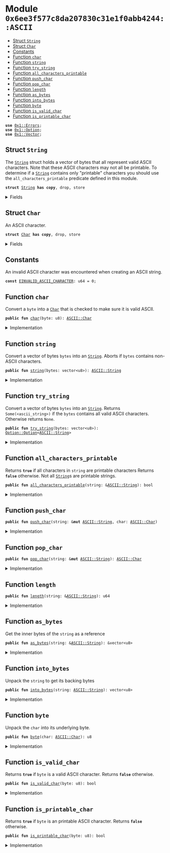 
<a name="0x6ee3f577c8da207830c31e1f0abb4244_ASCII"></a>

# Module `0x6ee3f577c8da207830c31e1f0abb4244::ASCII`



-  [Struct `String`](#0x6ee3f577c8da207830c31e1f0abb4244_ASCII_String)
-  [Struct `Char`](#0x6ee3f577c8da207830c31e1f0abb4244_ASCII_Char)
-  [Constants](#@Constants_0)
-  [Function `char`](#0x6ee3f577c8da207830c31e1f0abb4244_ASCII_char)
-  [Function `string`](#0x6ee3f577c8da207830c31e1f0abb4244_ASCII_string)
-  [Function `try_string`](#0x6ee3f577c8da207830c31e1f0abb4244_ASCII_try_string)
-  [Function `all_characters_printable`](#0x6ee3f577c8da207830c31e1f0abb4244_ASCII_all_characters_printable)
-  [Function `push_char`](#0x6ee3f577c8da207830c31e1f0abb4244_ASCII_push_char)
-  [Function `pop_char`](#0x6ee3f577c8da207830c31e1f0abb4244_ASCII_pop_char)
-  [Function `length`](#0x6ee3f577c8da207830c31e1f0abb4244_ASCII_length)
-  [Function `as_bytes`](#0x6ee3f577c8da207830c31e1f0abb4244_ASCII_as_bytes)
-  [Function `into_bytes`](#0x6ee3f577c8da207830c31e1f0abb4244_ASCII_into_bytes)
-  [Function `byte`](#0x6ee3f577c8da207830c31e1f0abb4244_ASCII_byte)
-  [Function `is_valid_char`](#0x6ee3f577c8da207830c31e1f0abb4244_ASCII_is_valid_char)
-  [Function `is_printable_char`](#0x6ee3f577c8da207830c31e1f0abb4244_ASCII_is_printable_char)


<pre><code><b>use</b> <a href="../../../build/StarcoinFramework/docs/Errors.md#0x1_Errors">0x1::Errors</a>;
<b>use</b> <a href="../../../build/StarcoinFramework/docs/Option.md#0x1_Option">0x1::Option</a>;
<b>use</b> <a href="../../../build/StarcoinFramework/docs/Vector.md#0x1_Vector">0x1::Vector</a>;
</code></pre>



<a name="0x6ee3f577c8da207830c31e1f0abb4244_ASCII_String"></a>

## Struct `String`

The <code><a href="ASCII.md#0x6ee3f577c8da207830c31e1f0abb4244_ASCII_String">String</a></code> struct holds a vector of bytes that all represent
valid ASCII characters. Note that these ASCII characters may not all
be printable. To determine if a <code><a href="ASCII.md#0x6ee3f577c8da207830c31e1f0abb4244_ASCII_String">String</a></code> contains only "printable"
characters you should use the <code>all_characters_printable</code> predicate
defined in this module.


<pre><code><b>struct</b> <a href="ASCII.md#0x6ee3f577c8da207830c31e1f0abb4244_ASCII_String">String</a> <b>has</b> <b>copy</b>, drop, store
</code></pre>



<details>
<summary>Fields</summary>


<dl>
<dt>
<code>bytes: vector&lt;u8&gt;</code>
</dt>
<dd>

</dd>
</dl>


</details>

<a name="0x6ee3f577c8da207830c31e1f0abb4244_ASCII_Char"></a>

## Struct `Char`

An ASCII character.


<pre><code><b>struct</b> <a href="ASCII.md#0x6ee3f577c8da207830c31e1f0abb4244_ASCII_Char">Char</a> <b>has</b> <b>copy</b>, drop, store
</code></pre>



<details>
<summary>Fields</summary>


<dl>
<dt>
<code>byte: u8</code>
</dt>
<dd>

</dd>
</dl>


</details>

<a name="@Constants_0"></a>

## Constants


<a name="0x6ee3f577c8da207830c31e1f0abb4244_ASCII_EINVALID_ASCII_CHARACTER"></a>

An invalid ASCII character was encountered when creating an ASCII string.


<pre><code><b>const</b> <a href="ASCII.md#0x6ee3f577c8da207830c31e1f0abb4244_ASCII_EINVALID_ASCII_CHARACTER">EINVALID_ASCII_CHARACTER</a>: u64 = 0;
</code></pre>



<a name="0x6ee3f577c8da207830c31e1f0abb4244_ASCII_char"></a>

## Function `char`

Convert a <code>byte</code> into a <code><a href="ASCII.md#0x6ee3f577c8da207830c31e1f0abb4244_ASCII_Char">Char</a></code> that is checked to make sure it is valid ASCII.


<pre><code><b>public</b> <b>fun</b> <a href="ASCII.md#0x6ee3f577c8da207830c31e1f0abb4244_ASCII_char">char</a>(byte: u8): <a href="ASCII.md#0x6ee3f577c8da207830c31e1f0abb4244_ASCII_Char">ASCII::Char</a>
</code></pre>



<details>
<summary>Implementation</summary>


<pre><code><b>public</b> <b>fun</b> <a href="ASCII.md#0x6ee3f577c8da207830c31e1f0abb4244_ASCII_char">char</a>(byte: u8): <a href="ASCII.md#0x6ee3f577c8da207830c31e1f0abb4244_ASCII_Char">Char</a> {
    <b>assert</b>!(<a href="ASCII.md#0x6ee3f577c8da207830c31e1f0abb4244_ASCII_is_valid_char">is_valid_char</a>(byte), <a href="../../../build/StarcoinFramework/docs/Errors.md#0x1_Errors_invalid_argument">Errors::invalid_argument</a>(<a href="ASCII.md#0x6ee3f577c8da207830c31e1f0abb4244_ASCII_EINVALID_ASCII_CHARACTER">EINVALID_ASCII_CHARACTER</a>));
    <a href="ASCII.md#0x6ee3f577c8da207830c31e1f0abb4244_ASCII_Char">Char</a>{ byte }
}
</code></pre>



</details>

<a name="0x6ee3f577c8da207830c31e1f0abb4244_ASCII_string"></a>

## Function `string`

Convert a vector of bytes <code>bytes</code> into an <code><a href="ASCII.md#0x6ee3f577c8da207830c31e1f0abb4244_ASCII_String">String</a></code>. Aborts if
<code>bytes</code> contains non-ASCII characters.


<pre><code><b>public</b> <b>fun</b> <a href="ASCII.md#0x6ee3f577c8da207830c31e1f0abb4244_ASCII_string">string</a>(bytes: vector&lt;u8&gt;): <a href="ASCII.md#0x6ee3f577c8da207830c31e1f0abb4244_ASCII_String">ASCII::String</a>
</code></pre>



<details>
<summary>Implementation</summary>


<pre><code><b>public</b> <b>fun</b> <a href="ASCII.md#0x6ee3f577c8da207830c31e1f0abb4244_ASCII_string">string</a>(bytes: vector&lt;u8&gt;): <a href="ASCII.md#0x6ee3f577c8da207830c31e1f0abb4244_ASCII_String">String</a> {
    <b>let</b> x = <a href="ASCII.md#0x6ee3f577c8da207830c31e1f0abb4244_ASCII_try_string">try_string</a>(bytes);
    <b>assert</b>!(
        <a href="../../../build/StarcoinFramework/docs/Option.md#0x1_Option_is_some">Option::is_some</a>(&x),
        <a href="../../../build/StarcoinFramework/docs/Errors.md#0x1_Errors_invalid_argument">Errors::invalid_argument</a>(<a href="ASCII.md#0x6ee3f577c8da207830c31e1f0abb4244_ASCII_EINVALID_ASCII_CHARACTER">EINVALID_ASCII_CHARACTER</a>)
    );
    <a href="../../../build/StarcoinFramework/docs/Option.md#0x1_Option_destroy_some">Option::destroy_some</a>(x)
}
</code></pre>



</details>

<a name="0x6ee3f577c8da207830c31e1f0abb4244_ASCII_try_string"></a>

## Function `try_string`

Convert a vector of bytes <code>bytes</code> into an <code><a href="ASCII.md#0x6ee3f577c8da207830c31e1f0abb4244_ASCII_String">String</a></code>. Returns
<code>Some(&lt;ascii_string&gt;)</code> if the <code>bytes</code> contains all valid ASCII
characters. Otherwise returns <code>None</code>.


<pre><code><b>public</b> <b>fun</b> <a href="ASCII.md#0x6ee3f577c8da207830c31e1f0abb4244_ASCII_try_string">try_string</a>(bytes: vector&lt;u8&gt;): <a href="../../../build/StarcoinFramework/docs/Option.md#0x1_Option_Option">Option::Option</a>&lt;<a href="ASCII.md#0x6ee3f577c8da207830c31e1f0abb4244_ASCII_String">ASCII::String</a>&gt;
</code></pre>



<details>
<summary>Implementation</summary>


<pre><code><b>public</b> <b>fun</b> <a href="ASCII.md#0x6ee3f577c8da207830c31e1f0abb4244_ASCII_try_string">try_string</a>(bytes: vector&lt;u8&gt;): <a href="../../../build/StarcoinFramework/docs/Option.md#0x1_Option">Option</a>&lt;<a href="ASCII.md#0x6ee3f577c8da207830c31e1f0abb4244_ASCII_String">String</a>&gt; {
    <b>let</b> len = <a href="../../../build/StarcoinFramework/docs/Vector.md#0x1_Vector_length">Vector::length</a>(&bytes);
    <b>let</b> i = 0;
    <b>while</b> (  i &lt; len ) {
        <b>let</b> possible_byte = *<a href="../../../build/StarcoinFramework/docs/Vector.md#0x1_Vector_borrow">Vector::borrow</a>(&bytes, i);
        <b>if</b> (!<a href="ASCII.md#0x6ee3f577c8da207830c31e1f0abb4244_ASCII_is_valid_char">is_valid_char</a>(possible_byte)) <b>return</b> <a href="../../../build/StarcoinFramework/docs/Option.md#0x1_Option_none">Option::none</a>();
        i = i + 1;
    };
    <a href="../../../build/StarcoinFramework/docs/Option.md#0x1_Option_some">Option::some</a>(<a href="ASCII.md#0x6ee3f577c8da207830c31e1f0abb4244_ASCII_String">String</a>{ bytes })
}
</code></pre>



</details>

<a name="0x6ee3f577c8da207830c31e1f0abb4244_ASCII_all_characters_printable"></a>

## Function `all_characters_printable`

Returns <code><b>true</b></code> if all characters in <code>string</code> are printable characters
Returns <code><b>false</b></code> otherwise. Not all <code><a href="ASCII.md#0x6ee3f577c8da207830c31e1f0abb4244_ASCII_String">String</a></code>s are printable strings.


<pre><code><b>public</b> <b>fun</b> <a href="ASCII.md#0x6ee3f577c8da207830c31e1f0abb4244_ASCII_all_characters_printable">all_characters_printable</a>(string: &<a href="ASCII.md#0x6ee3f577c8da207830c31e1f0abb4244_ASCII_String">ASCII::String</a>): bool
</code></pre>



<details>
<summary>Implementation</summary>


<pre><code><b>public</b> <b>fun</b> <a href="ASCII.md#0x6ee3f577c8da207830c31e1f0abb4244_ASCII_all_characters_printable">all_characters_printable</a>(string: &<a href="ASCII.md#0x6ee3f577c8da207830c31e1f0abb4244_ASCII_String">String</a>): bool {
    <b>let</b> len = <a href="../../../build/StarcoinFramework/docs/Vector.md#0x1_Vector_length">Vector::length</a>(&string.bytes);
    <b>let</b> i = 0;
    <b>while</b> ( i &lt; len ) {
        <b>let</b> byte = *<a href="../../../build/StarcoinFramework/docs/Vector.md#0x1_Vector_borrow">Vector::borrow</a>(&string.bytes, i);
        <b>if</b> (!<a href="ASCII.md#0x6ee3f577c8da207830c31e1f0abb4244_ASCII_is_printable_char">is_printable_char</a>(byte)) <b>return</b> <b>false</b>;
        i = i + 1;
    };
    <b>true</b>
}
</code></pre>



</details>

<a name="0x6ee3f577c8da207830c31e1f0abb4244_ASCII_push_char"></a>

## Function `push_char`



<pre><code><b>public</b> <b>fun</b> <a href="ASCII.md#0x6ee3f577c8da207830c31e1f0abb4244_ASCII_push_char">push_char</a>(string: &<b>mut</b> <a href="ASCII.md#0x6ee3f577c8da207830c31e1f0abb4244_ASCII_String">ASCII::String</a>, char: <a href="ASCII.md#0x6ee3f577c8da207830c31e1f0abb4244_ASCII_Char">ASCII::Char</a>)
</code></pre>



<details>
<summary>Implementation</summary>


<pre><code><b>public</b> <b>fun</b> <a href="ASCII.md#0x6ee3f577c8da207830c31e1f0abb4244_ASCII_push_char">push_char</a>(string: &<b>mut</b> <a href="ASCII.md#0x6ee3f577c8da207830c31e1f0abb4244_ASCII_String">String</a>, char: <a href="ASCII.md#0x6ee3f577c8da207830c31e1f0abb4244_ASCII_Char">Char</a>) {
    <a href="../../../build/StarcoinFramework/docs/Vector.md#0x1_Vector_push_back">Vector::push_back</a>(&<b>mut</b> string.bytes, char.byte);
}
</code></pre>



</details>

<a name="0x6ee3f577c8da207830c31e1f0abb4244_ASCII_pop_char"></a>

## Function `pop_char`



<pre><code><b>public</b> <b>fun</b> <a href="ASCII.md#0x6ee3f577c8da207830c31e1f0abb4244_ASCII_pop_char">pop_char</a>(string: &<b>mut</b> <a href="ASCII.md#0x6ee3f577c8da207830c31e1f0abb4244_ASCII_String">ASCII::String</a>): <a href="ASCII.md#0x6ee3f577c8da207830c31e1f0abb4244_ASCII_Char">ASCII::Char</a>
</code></pre>



<details>
<summary>Implementation</summary>


<pre><code><b>public</b> <b>fun</b> <a href="ASCII.md#0x6ee3f577c8da207830c31e1f0abb4244_ASCII_pop_char">pop_char</a>(string: &<b>mut</b> <a href="ASCII.md#0x6ee3f577c8da207830c31e1f0abb4244_ASCII_String">String</a>): <a href="ASCII.md#0x6ee3f577c8da207830c31e1f0abb4244_ASCII_Char">Char</a> {
    <a href="ASCII.md#0x6ee3f577c8da207830c31e1f0abb4244_ASCII_Char">Char</a>{ byte: <a href="../../../build/StarcoinFramework/docs/Vector.md#0x1_Vector_pop_back">Vector::pop_back</a>(&<b>mut</b> string.bytes) }
}
</code></pre>



</details>

<a name="0x6ee3f577c8da207830c31e1f0abb4244_ASCII_length"></a>

## Function `length`



<pre><code><b>public</b> <b>fun</b> <a href="ASCII.md#0x6ee3f577c8da207830c31e1f0abb4244_ASCII_length">length</a>(string: &<a href="ASCII.md#0x6ee3f577c8da207830c31e1f0abb4244_ASCII_String">ASCII::String</a>): u64
</code></pre>



<details>
<summary>Implementation</summary>


<pre><code><b>public</b> <b>fun</b> <a href="ASCII.md#0x6ee3f577c8da207830c31e1f0abb4244_ASCII_length">length</a>(string: &<a href="ASCII.md#0x6ee3f577c8da207830c31e1f0abb4244_ASCII_String">String</a>): u64 {
    <a href="../../../build/StarcoinFramework/docs/Vector.md#0x1_Vector_length">Vector::length</a>(<a href="ASCII.md#0x6ee3f577c8da207830c31e1f0abb4244_ASCII_as_bytes">as_bytes</a>(string))
}
</code></pre>



</details>

<a name="0x6ee3f577c8da207830c31e1f0abb4244_ASCII_as_bytes"></a>

## Function `as_bytes`

Get the inner bytes of the <code>string</code> as a reference


<pre><code><b>public</b> <b>fun</b> <a href="ASCII.md#0x6ee3f577c8da207830c31e1f0abb4244_ASCII_as_bytes">as_bytes</a>(string: &<a href="ASCII.md#0x6ee3f577c8da207830c31e1f0abb4244_ASCII_String">ASCII::String</a>): &vector&lt;u8&gt;
</code></pre>



<details>
<summary>Implementation</summary>


<pre><code><b>public</b> <b>fun</b> <a href="ASCII.md#0x6ee3f577c8da207830c31e1f0abb4244_ASCII_as_bytes">as_bytes</a>(string: &<a href="ASCII.md#0x6ee3f577c8da207830c31e1f0abb4244_ASCII_String">String</a>): &vector&lt;u8&gt; {
    &string.bytes
}
</code></pre>



</details>

<a name="0x6ee3f577c8da207830c31e1f0abb4244_ASCII_into_bytes"></a>

## Function `into_bytes`

Unpack the <code>string</code> to get its backing bytes


<pre><code><b>public</b> <b>fun</b> <a href="ASCII.md#0x6ee3f577c8da207830c31e1f0abb4244_ASCII_into_bytes">into_bytes</a>(string: <a href="ASCII.md#0x6ee3f577c8da207830c31e1f0abb4244_ASCII_String">ASCII::String</a>): vector&lt;u8&gt;
</code></pre>



<details>
<summary>Implementation</summary>


<pre><code><b>public</b> <b>fun</b> <a href="ASCII.md#0x6ee3f577c8da207830c31e1f0abb4244_ASCII_into_bytes">into_bytes</a>(string: <a href="ASCII.md#0x6ee3f577c8da207830c31e1f0abb4244_ASCII_String">String</a>): vector&lt;u8&gt; {
    <b>let</b> <a href="ASCII.md#0x6ee3f577c8da207830c31e1f0abb4244_ASCII_String">String</a>{ bytes } = string;
    bytes
}
</code></pre>



</details>

<a name="0x6ee3f577c8da207830c31e1f0abb4244_ASCII_byte"></a>

## Function `byte`

Unpack the <code>char</code> into its underlying byte.


<pre><code><b>public</b> <b>fun</b> <a href="ASCII.md#0x6ee3f577c8da207830c31e1f0abb4244_ASCII_byte">byte</a>(char: <a href="ASCII.md#0x6ee3f577c8da207830c31e1f0abb4244_ASCII_Char">ASCII::Char</a>): u8
</code></pre>



<details>
<summary>Implementation</summary>


<pre><code><b>public</b> <b>fun</b> <a href="ASCII.md#0x6ee3f577c8da207830c31e1f0abb4244_ASCII_byte">byte</a>(char: <a href="ASCII.md#0x6ee3f577c8da207830c31e1f0abb4244_ASCII_Char">Char</a>): u8 {
    <b>let</b> <a href="ASCII.md#0x6ee3f577c8da207830c31e1f0abb4244_ASCII_Char">Char</a>{ byte } = char;
    byte
}
</code></pre>



</details>

<a name="0x6ee3f577c8da207830c31e1f0abb4244_ASCII_is_valid_char"></a>

## Function `is_valid_char`

Returns <code><b>true</b></code> if <code>byte</code> is a valid ASCII character. Returns <code><b>false</b></code> otherwise.


<pre><code><b>public</b> <b>fun</b> <a href="ASCII.md#0x6ee3f577c8da207830c31e1f0abb4244_ASCII_is_valid_char">is_valid_char</a>(byte: u8): bool
</code></pre>



<details>
<summary>Implementation</summary>


<pre><code><b>public</b> <b>fun</b> <a href="ASCII.md#0x6ee3f577c8da207830c31e1f0abb4244_ASCII_is_valid_char">is_valid_char</a>(byte: u8): bool {
    <a href="ASCII.md#0x6ee3f577c8da207830c31e1f0abb4244_ASCII_byte">byte</a> &lt;= 0x7F
}
</code></pre>



</details>

<a name="0x6ee3f577c8da207830c31e1f0abb4244_ASCII_is_printable_char"></a>

## Function `is_printable_char`

Returns <code><b>true</b></code> if <code>byte</code> is an printable ASCII character. Returns <code><b>false</b></code> otherwise.


<pre><code><b>public</b> <b>fun</b> <a href="ASCII.md#0x6ee3f577c8da207830c31e1f0abb4244_ASCII_is_printable_char">is_printable_char</a>(byte: u8): bool
</code></pre>



<details>
<summary>Implementation</summary>


<pre><code><b>public</b> <b>fun</b> <a href="ASCII.md#0x6ee3f577c8da207830c31e1f0abb4244_ASCII_is_printable_char">is_printable_char</a>(byte: u8): bool {
    byte &gt;= 0x20 && // Disallow metacharacters
    <a href="ASCII.md#0x6ee3f577c8da207830c31e1f0abb4244_ASCII_byte">byte</a> &lt;= 0x7E // Don't allow DEL metacharacter
}
</code></pre>



</details>
